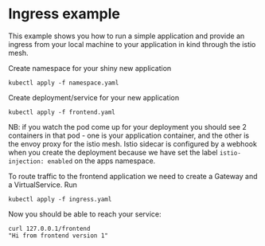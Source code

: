 # Ingress example

This example shows you how to run a simple application and provide an ingress from your local machine to your application in kind through the istio mesh.


Create namespace for your shiny new application
```
kubectl apply -f namespace.yaml
```

Create deployment/service for your new application
```
kubectl apply -f frontend.yaml
```

NB: if you watch the pod come up for your deployment you should see 2 containers in that pod - one is your application container, and the other is the envoy proxy for the istio mesh. Istio sidecar is configured by a webhook when you create the deployment because we have set the label `istio-injection: enabled` on the apps namespace.

To route traffic to the frontend application we need to create a Gateway and a VirtualService. Run

```
kubectl apply -f ingress.yaml
```

Now you should be able to reach your service:
```
curl 127.0.0.1/frontend
"Hi from frontend version 1"
```
